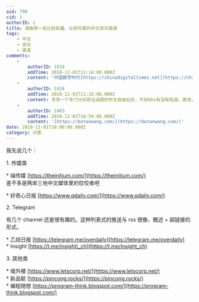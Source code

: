 ```yaml
---
aid: 790
cid: 1
authorID: 1
title: 请推荐一些比较有趣、比较可靠的中文资讯渠道
tags:
    - 中文
    - 资讯
    - 渠道
comments:
    -
        authorID: 1434
        addTime: 2018-12-01T11:14:00.000Z
        content: '中国数字时代[https://chinadigitaltimes.net](https://chinadigitaltimes.net)'
    -
        authorID: 1434
        addTime: 2018-12-01T11:16:00.000Z
        content: 寻求一个专门讨论政治话题的中文自由社区，不知bbs有没有知道。跪求。
    -
        authorID: 1403
        addTime: 2018-12-01T16:59:00.000Z
        content: '[https://botanwang.com/](https://botanwang.com/)'
date: 2018-12-01T10:00:00.000Z
category: 问答
---
```


我先说几个：

1\. 传媒类

\* 端传媒 [https://theinitium.com/](https://theinitium.com/)  
差不多是两岸三地中文媒体里的佼佼者吧

\* 好奇心日报 [https://www.qdaily.com/](https://www.qdaily.com/)

2\. Telegram

有几个 channel 还是很有趣的。这种列表式的推送与 rss 很像，概述 + 超链接的形式。

\* 乙烷日报 [https://telegram.me/overdaily](https://telegram.me/overdaily)  
\* Insight [https://t.me/insight\_ch](https://t.me/insight_ch)

3\. 其他类

\* 墙外楼 [https://www.letscorp.net/](https://www.letscorp.net/)  
\* 新品聪 [https://pincong.rocks/](https://pincong.rocks/)  
\* 编程随想 [https://program-think.blogspot.com/](https://program-think.blogspot.com/)
